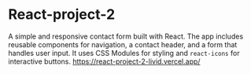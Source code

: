 # React-project-2
A simple and responsive contact form built with React. The app includes reusable components for navigation, a contact header, and a form that handles user input. It uses CSS Modules for styling and `react-icons` for interactive buttons.
https://react-project-2-livid.vercel.app/
